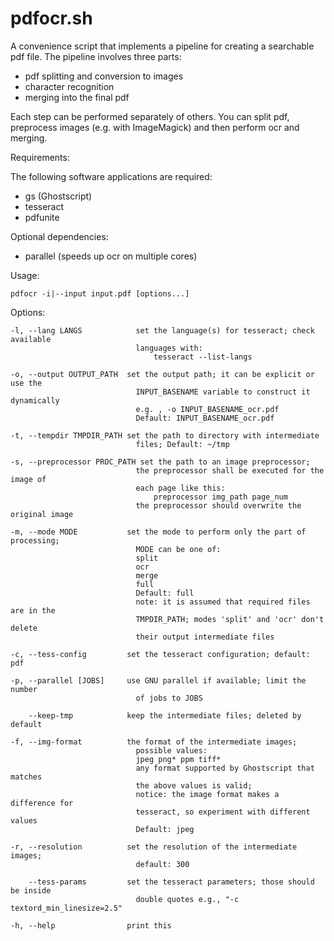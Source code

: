 # pdfocr.sh

A convenience script that implements a pipeline for creating a searchable
pdf file. The pipeline involves three parts:
  - pdf splitting and conversion to images
  - character recognition
  - merging into the final pdf

Each step can be performed separately of others. You can split pdf, preprocess
images (e.g. with ImageMagick) and then perform ocr and merging.

Requirements:

  The following software applications are required:
  - gs (Ghostscript)
  - tesseract
  - pdfunite

Optional dependencies:
  - parallel (speeds up ocr on multiple cores)

Usage:

    pdfocr -i|--input input.pdf [options...]

Options:

    -l, --lang LANGS            set the language(s) for tesseract; check available
                                languages with: 
                                    tesseract --list-langs

    -o, --output OUTPUT_PATH  set the output path; it can be explicit or use the
                                INPUT_BASENAME variable to construct it dynamically
                                e.g. , -o INPUT_BASENAME_ocr.pdf
                                Default: INPUT_BASENAME_ocr.pdf

    -t, --tempdir TMPDIR_PATH set the path to directory with intermediate
                                files; Default: ~/tmp

    -s, --preprocessor PROC_PATH set the path to an image preprocessor;
                                the preprocessor shall be executed for the image of
                                each page like this:
                                    preprocessor img_path page_num
                                the preprocessor should overwrite the original image

    -m, --mode MODE           set the mode to perform only the part of processing;
                                MODE can be one of: 
                                split
                                ocr
                                merge
                                full  
                                Default: full
                                note: it is assumed that required files are in the
                                TMPDIR_PATH; modes 'split' and 'ocr' don't delete
                                their output intermediate files

    -c, --tess-config         set the tesseract configuration; default: pdf

    -p, --parallel [JOBS]     use GNU parallel if available; limit the number
                                of jobs to JOBS

        --keep-tmp            keep the intermediate files; deleted by default

    -f, --img-format          the format of the intermediate images; 
                                possible values:
                                jpeg png* ppm tiff*
                                any format supported by Ghostscript that matches
                                the above values is valid;
                                notice: the image format makes a difference for
                                tesseract, so experiment with different values
                                Default: jpeg

    -r, --resolution          set the resolution of the intermediate images;
                                default: 300

        --tess-params         set the tesseract parameters; those should be inside
                                double quotes e.g., "-c textord_min_linesize=2.5"

    -h, --help                print this

